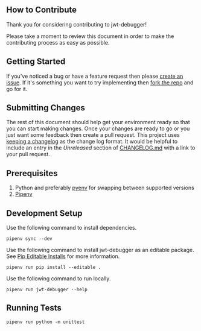 ## How to Contribute

Thank you for considering contributing to jwt-debugger!

Please take a moment to review this document in order to make the contributing process as easy as possible.

## Getting Started

If you've noticed a bug or have a feature request then please [create an issue](https://github.com/khwiri/jwt-debugger/issues/new/choose).
If it's something you want to try implementing then [fork the repo](https://docs.github.com/en/get-started/quickstart/fork-a-repo) and go for it.

## Submitting Changes

The rest of this document should help get your environment ready so that you can start
making changes. Once your changes are ready to go or you just want some feedback then
create a pull request. This project uses [keeping a changelog](ttps://keepachangelog.com/en/1.0.0/)
as the change log format. It would be helpful to include an entry in the *Unreleased*
section of [CHANGELOG.md](./CHANGELOG.md) with a link to your pull request.

## Prerequisites

1. Python and preferably [pyenv](https://github.com/pyenv/pyenv) for swapping between supported versions
1. [Pipenv](https://github.com/pypa/pipenv)

## Development Setup

Use the following command to install dependencies.

```
pipenv sync --dev
```

Use the following command to install jwt-debugger as an editable package.
See [Pip Editable Installs](https://pip.pypa.io/en/stable/topics/local-project-installs/#editable-installs) for more information.

```
pipenv run pip install --editable .
```

Use the following command to run locally.

```
pipenv run jwt-debugger --help
```

## Running Tests

```
pipenv run python -m unittest
```
